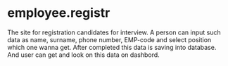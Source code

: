 # employee.registr

The site for registration candidates for interview. 
A person can input such data as name, surname, phone number, EMP-code and select position which one wanna get.
After completed this data is saving into database. And user can get and look on this data on dashbord.
